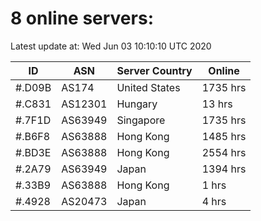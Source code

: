 # 8 online servers:

Latest update at: Wed Jun 03 10:10:10 UTC 2020

| ID | ASN | Server Country | Online |
| -- | --- | -------------- | ------ |
| #.D09B | AS174 | United States | 1735 hrs |
| #.C831 | AS12301 | Hungary | 13 hrs |
| #.7F1D | AS63949 | Singapore | 1735 hrs |
| #.B6F8 | AS63888 | Hong Kong | 1485 hrs |
| #.BD3E | AS63888 | Hong Kong | 2554 hrs |
| #.2A79 | AS63949 | Japan | 1394 hrs |
| #.33B9 | AS63888 | Hong Kong | 1 hrs |
| #.4928 | AS20473 | Japan | 4 hrs |

